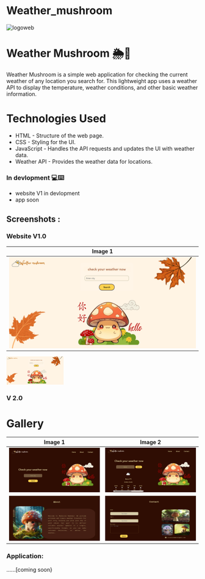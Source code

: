 # Weather_mushroom
![logoweb](https://github.com/user-attachments/assets/c55546e7-6e5b-4e98-8f98-facd6034a62a)
# Weather Mushroom 🌦️🍄
Weather Mushroom is a simple web application for checking the current weather of any location you search for. This lightweight app uses a weather API to display the temperature, weather conditions, and other basic weather information.
# Technologies Used
* HTML - Structure of the web page.
* CSS - Styling for the UI.
* JavaScript - Handles the API requests and updates the UI with weather data.
* Weather API - Provides the weather data for locations.
### In devlopment 💻⌨️
* website V1 in devlopment
* app soon
## Screenshots :
### Website V1.0
| Image 1           |
|-------------------|
| ![Image 1](images/5.png)|
<img src="images/5.png" width="150" />

### V 2.0
# Gallery

| Image 1           | Image 2           | 
|-------------------|-------------------|
| ![Image 1](images/1.png) | ![Image 2](images/2.png) |
| ![Image 3](images/3.png) | ![Image 4](images/4.png) |


### Application:
......[coming soon}
